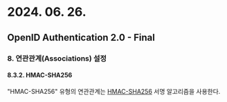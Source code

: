 # 2024. 06. 26.

## OpenID Authentication 2.0 - Final

### 8. 연관관계(Associations) 설정

#### 8.3.2. HMAC-SHA256

"HMAC-SHA256" 유형의 연관관계는 [HMAC-SHA256][oidc-signature-algorithms] 서명 알고리즘을 사용한다.



[oidc-signature-algorithms]: https://openid.net/specs/openid-authentication-2_0.html#sign_algos